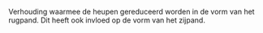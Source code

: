 
Verhouding waarmee de heupen gereduceerd worden in de vorm van het rugpand. Dit heeft ook invloed op de vorm van het zijpand.